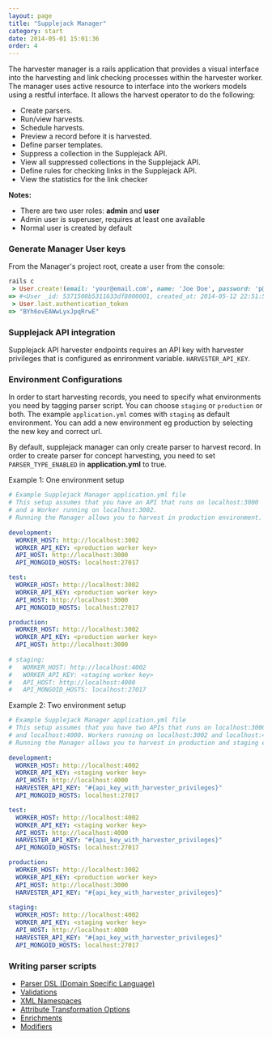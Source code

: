 ```yaml
---
layout: page
title: "Supplejack Manager"
category: start
date: 2014-05-01 15:01:36
order: 4
---
```


The harvester manager is a rails application that provides a visual interface into the harvesting and link checking processes within the harvester worker. The manager uses active resource to interface into the workers models using a restful interface. It allows the harvest operator to do the following:

* Create parsers.
* Run/view harvests.
* Schedule harvests.
* Preview a record before it is harvested.
* Define parser templates.
* Suppress a collection in the Supplejack API.
* View all suppressed collections in the Supplejack API.
* Define rules for checking links in the Supplejack API.
* View the statistics for the link checker

**Notes:**

* There are two user roles: **admin** and **user**
* Admin user is superuser, requires at least one available
* Normal user is created by default

### Generate Manager User keys

From the Manager's project root, create a user from the console:

```ruby
rails c
 > User.create!(email: 'your@email.com', name: 'Joe Doe', password: 'p@ssw0rd', password_confirmation: 'p@ssw0rd').
=> #<User _id: 5371508b5311633df8000001, created_at: 2014-05-12 22:51:55 UTC, updated_at: 2014-05-12 22:51:55 UTC, name: "Joe Doe", email: "your@email.com", encrypted_password: "$2a$10$pKS9ydWHRWtbywuIWBBiy.Yn16QR3ZKmuPXFzQIyJqJHZtrb5c1uq", reset_password_token: nil, reset_password_sent_at: nil, remember_created_at: nil, sign_in_count: 0, current_sign_in_at: nil, last_sign_in_at: nil, current_sign_in_ip: nil, last_sign_in_ip: nil, authentication_token: "BYh6ovEAWwLyxJpqRrwE"> 
 > User.last.authentication_token
=> "BYh6ovEAWwLyxJpqRrwE"
```

### Supplejack API integration

Supplejack API harvester endpoints requires an API key with harvester privileges that is configured as enrironment variable. `HARVESTER_API_KEY`.

### Environment Configurations
In order to start harvesting records, you need to specify what environments you need by tagging parser script. You can choose `staging` or `production` or both. The example `application.yml` comes with `staging` as default environment. You can add a new environment eg production by selecting the new key and correct url.

By default, supplejack manager can only create parser to harvest record. In order to create parser for concept harvesting, you need to set ``PARSER_TYPE_ENABLED`` in **application.yml** to true.

Example 1: One environment setup

```yaml
# Example Supplejack Manager application.yml file
# This setup assumes that you have an API that runs on localhost:3000
# and a Worker running on localhost:3002.
# Running the Manager allows you to harvest in production environment.
  
development:
  WORKER_HOST: http://localhost:3002
  WORKER_API_KEY: <production worker key>
  API_HOST: http://localhost:3000
  API_MONGOID_HOSTS: localhost:27017

test:
  WORKER_HOST: http://localhost:3002
  WORKER_API_KEY: <production worker key>
  API_HOST: http://localhost:3000
  API_MONGOID_HOSTS: localhost:27017

production:
  WORKER_HOST: http://localhost:3002
  WORKER_API_KEY: <production worker key>
  API_HOST: http://localhost:3000
  
# staging:
#   WORKER_HOST: http://localhost:4002
#   WORKER_API_KEY: <staging worker key>
#   API_HOST: http://localhost:4000
#   API_MONGOID_HOSTS: localhost:27017
```

Example 2: Two environment setup

```yaml
# Example Supplejack Manager application.yml file
# This setup assumes that you have two APIs that runs on localhost:3000
# and localhost:4000. Workers running on localhost:3002 and localhost:4002.
# Running the Manager allows you to harvest in production and staging environments.
  
development:
  WORKER_HOST: http://localhost:4002
  WORKER_API_KEY: <staging worker key>
  API_HOST: http://localhost:4000
  HARVESTER_API_KEY: "#{api_key_with_harvester_privileges}"
  API_MONGOID_HOSTS: localhost:27017

test:
  WORKER_HOST: http://localhost:4002
  WORKER_API_KEY: <staging worker key>
  API_HOST: http://localhost:4000
  HARVESTER_API_KEY: "#{api_key_with_harvester_privileges}"
  API_MONGOID_HOSTS: localhost:27017

production:
  WORKER_HOST: http://localhost:3002
  WORKER_API_KEY: <production worker key>
  API_HOST: http://localhost:3000
  HARVESTER_API_KEY: "#{api_key_with_harvester_privileges}"
  
staging:
  WORKER_HOST: http://localhost:4002
  WORKER_API_KEY: <staging worker key>
  API_HOST: http://localhost:4000
  HARVESTER_API_KEY: "#{api_key_with_harvester_privileges}"
  API_MONGOID_HOSTS: localhost:27017
```

### Writing parser scripts
* [Parser DSL (Domain Specific Language)](/supplejack/manager/parser-dsl-domain-specific-language.html)
* [Validations](/supplejack/manager/validations.html)
* [XML Namespaces](/supplejack/manager/xml-namespaces.html)
* [Attribute Transformation Options](/supplejack/manager/attribute-transformation-options.html)
* [Enrichments](/supplejack/manager/enrichments.html)
* [Modifiers](/supplejack/manager/modifiers.html)
